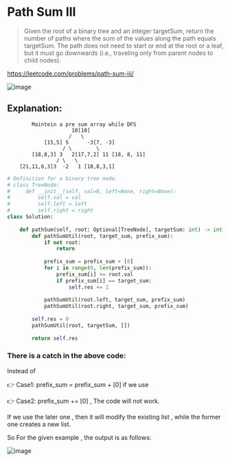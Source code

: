 # Path Sum III

>Given the root of a binary tree and an integer targetSum, return the number of paths where the sum of the values along the path equals targetSum.
>The path does not need to start or end at the root or a leaf, but it must go downwards (i.e., traveling only from parent nodes to child nodes).

https://leetcode.com/problems/path-sum-iii/

![image](https://user-images.githubusercontent.com/33947539/156350669-3fa65f3a-2cca-4321-8dc4-2d73f046561a.png)

## Explanation:

```
        Maintein a pre sum array while DFS
                     10[10]
                    /   \
            [15,5] 5      -3[7, -3]
                  / \        \
        [18,8,3] 3   2[17,7,2] 11 [18, 8, 11]
                / \   \
    [21,11,6,3]3  -2   1 [18,8,3,1]
```

```python
# Definition for a binary tree node.
# class TreeNode:
#     def __init__(self, val=0, left=None, right=None):
#         self.val = val
#         self.left = left
#         self.right = right
class Solution:
    
    def pathSum(self, root: Optional[TreeNode], targetSum: int) -> int:
        def pathSumUtil(root, target_sum, prefix_sum):
            if not root:
                return
            
            prefix_sum = prefix_sum + [0]            
            for i in range(0, len(prefix_sum)):
                prefix_sum[i] += root.val
                if prefix_sum[i] == target_sum:
                    self.res += 1
            
            pathSumUtil(root.left, target_sum, prefix_sum)
            pathSumUtil(root.right, target_sum, prefix_sum)
            
        self.res = 0
        pathSumUtil(root, targetSum, [])
        
        return self.res
```
### There is a catch in the above code:
Instead of 

👉 Case1: prefix_sum = prefix_sum + [0] if we use 

👉 Case2: prefix_sum += [0] , The code will not work.

If we use the later one , then it will modify the existing list , while the former one creates a new list.

So For the given example , the output is as follows:

![image](https://user-images.githubusercontent.com/33947539/156351974-68b89195-9905-47f1-b5b9-f0ddf06ba151.png)



